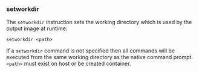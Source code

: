 ### setworkdir

The `setworkdir` instruction sets the working directory which is used by the output image at runtime.

```
setworkdir <path>
```

If a `setworkdir` command is not specified then all commands will be executed from the same working directory as the native command prompt. `<path>` must exist on host or be created container.
